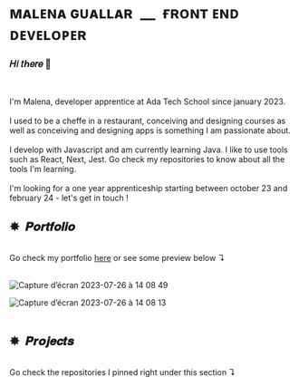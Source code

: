 # ᴍᴀʟᴇɴᴀ ɢᴜᴀʟʟᴀʀ &nbsp;__&nbsp; ғʀᴏɴᴛ ᴇɴᴅ ᴅᴇᴠᴇʟᴏᴘᴇʀ

### 𝐻𝑖 𝑡ℎ𝑒𝑟𝑒 🌈

<br>

I'm Malena, developer apprentice at Ada Tech School since january 2023. 
<br>
<br>
I used to be a cheffe in a restaurant, conceiving and designing courses as well as conceiving and designing apps is something I am passionate about. 
<br>
<br>
I develop with Javascript and am currently learning Java. I like to use tools such as React, Next, Jest. Go check my repositories to know about all the tools I'm learning. 
<br>
<br>
I'm looking for a one year apprenticeship starting between october 23 and february 24 - let's get in touch !
<br>

## ✸&nbsp; 𝑷𝒐𝒓𝒕𝒇𝒐𝒍𝒊𝒐
<br>
Go check my portfolio <a target="_blank" rel="noopener noreferrer" href="https://malena-guallar.github.io/_Portfolio/">here</a> or see some preview below ↴
<br>
<br>

![Capture d’écran 2023-07-26 à 14 08 49](https://github.com/Malena-Guallar/Malena-Guallar/assets/123973678/25ffe3dc-761d-4e5f-9212-6ee18997a0ea)

![Capture d’écran 2023-07-26 à 14 08 13](https://github.com/Malena-Guallar/Malena-Guallar/assets/123973678/16c3bf2b-6caa-429a-af61-56f4323e3640)
<br>
<br>

## ✸&nbsp; 𝑷𝒓𝒐𝒋𝒆𝒄𝒕𝒔
<br>
Go check the repositories I pinned right under this section ↴
